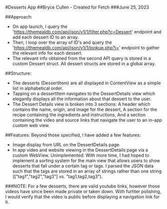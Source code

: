 #Desserts App
##Bryce Cullen - Created for Fetch
###June 25, 2023

##Approach:
- On app launch, I query the 'https://themealdb.com/api/json/v1/1/filter.php?c=Dessert' endpoint and add each dessert ID to an array.
- Then, I loop over the array of ID's and query the 'https://themealdb.com/api/json/v1/1/lookup.php?i=' endpoint to gather the relevant info for each dessert.
- The relevant info obtained from the second API query is stored in a custom Dessert struct. All dessert structs are stored in a global array.

##Structure:
- The desserts (DessertItem) are all displayed in ContentView as a simple list in alphabetical order.
- Tapping on a dessertItem navigates to the DessertDetails view which elegantly displays all the information about that dessert to the user.
- The Dessert Details view is broken into 3 sections: A header which contains the name, origin, and image for the dessert, A section for the recipe containing the ingredients and instructions, And a section containing the video and source links that navigate the user to an in-app custom web view.

##Features:
Beyond those specified, I have added a few features:
- Image display from URL on the DessertDetails page.
- In app video and website viewing in the DessertDetails page via a custom WebView.
Unimplemented: With more time, I had hoped to implement a sorting system for the main view that allows users to show desserts that fall under a certain tag or tags. I parsed the JSON data such that the tags are stored in an array of strings rather than one string (["tag1","tag2","tag3"] vs. "tag1,tag2,tag3").

###NOTE: For a few desserts, there are valid youtube links, however those videos have since been made private or taken down. With furhter polishing, I would verify that the video is public before displaying a navigation link for it.
